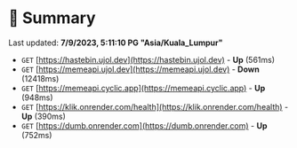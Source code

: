 # 📖 Summary
Last updated: **7/9/2023, 5:11:10 PG "Asia/Kuala_Lumpur"**

- `GET` [https://hastebin.ujol.dev](https://hastebin.ujol.dev) - **Up** (561ms)
- `GET` [https://memeapi.ujol.dev](https://memeapi.ujol.dev) - **Down** (12418ms)
- `GET` [https://memeapi.cyclic.app](https://memeapi.cyclic.app) - **Up** (948ms)
- `GET` [https://klik.onrender.com/health](https://klik.onrender.com/health) - **Up** (390ms)
- `GET` [https://dumb.onrender.com](https://dumb.onrender.com) - **Up** (752ms)
